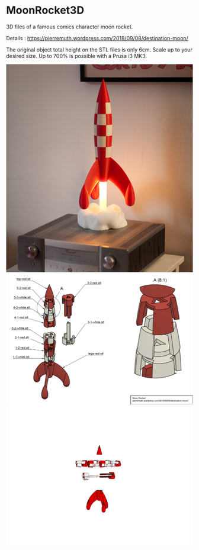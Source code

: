 # MoonRocket3D
3D files of a famous comics character moon rocket.
 
Details : https://pierremuth.wordpress.com/2018/09/08/destination-moon/

The original object total height on the STL files is only 6cm. Scale up to your desired size. Up to 700% is possible with a Prusa i3 MK3.

![result](IMG_6053.jpg)
![instruction](MoonRocketDrawing.png)
![animation](assembly.gif)
